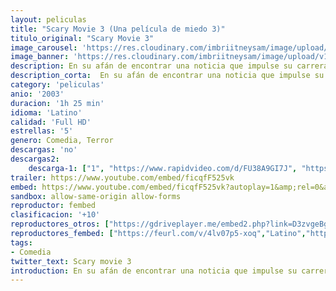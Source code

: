 ```yaml
---
layout: peliculas
title: "Scary Movie 3 (Una película de miedo 3)"
titulo_original: "Scary Movie 3"
image_carousel: 'https://res.cloudinary.com/imbriitneysam/image/upload/v1557692120/SCARY3-POSTER-min.jpg'
image_banner: 'https://res.cloudinary.com/imbriitneysam/image/upload/v1557692126/SCARY3-BANNER-min.jpg'
description: En su afán de encontrar una noticia que impulse su carrera, la periodista Cindy Campbell descubre que la Tierra está amenazada por una serie de hechos terroríficos. La joven debe luchar para evitar que el mal se apodere del mundo otra vez.
description_corta:  En su afán de encontrar una noticia que impulse su carrera, la periodista Cindy Campbell descubre que la Tierra está amenazada por una serie de hechos terroríficos. La joven debe luchar para evitar que el mal se apodere del mundo otra vez.
category: 'peliculas'
anio: '2003'
duracion: '1h 25 min'
idioma: 'Latino'
calidad: 'Full HD'
estrellas: '5'
genero: Comedia, Terror
descargas: 'no'
descargas2:
    descarga-1: ["1", "https://www.rapidvideo.com/d/FU38A9GI7J", "https://www.google.com/s2/favicons?domain=openload.co","OpenLoad","https://res.cloudinary.com/imbriitneysam/image/upload/v1541473684/mexico.png", "Latino", "Full HD"]
trailer: https://www.youtube.com/embed/ficqfF525vk
embed: https://www.youtube.com/embed/ficqfF525vk?autoplay=1&amp;rel=0&amp;hd=1&border=0&wmode=opaque&enablejsapi=1&modestbranding=1&controls=1&showinfo=0
sandbox: allow-same-origin allow-forms
reproductor: fembed
clasificacion: '+10'
reproductores_otros: ["https://gdriveplayer.me/embed2.php?link=D3zvgeBgOs4qPRJIU%252BheuQ2mV2VGoeX9r7eALfzuGLvZs76TxfjeD8vABsYqAfcS6x%252Br2o16DI8gB64hEMjfFsGq02JkzqxUUXzQoLbHTzTEfBhT9984VlHgjgqzb1FUwCqkMP%252FJ5mtwNYIAugPEGeMAI%252BarhIEhko4%252BI1C9%252FYFaYpeXxCuw2hOY10zB19ROEIrWVgqXITy%252FPgNO9NHzNj","Latino","https://mstream.website/u7vci1il7f2v","Latino"]
reproductores_fembed: ["https://feurl.com/v/4lv07p5-xoq","Latino","https://feurl.com/v/dk6xrtxwd-6rxmx","Latino","https://feurl.com/v/q8wm4sekgxj4mw3","Latino"]
tags:
- Comedia
twitter_text: Scary movie 3
introduction: En su afán de encontrar una noticia que impulse su carrera, la periodista Cindy Campbell descubre que la Tierra está amenazada por una serie de hechos terroríficos. La joven debe luchar para evitar que el mal se apodere del mundo otra vez.
---
```












